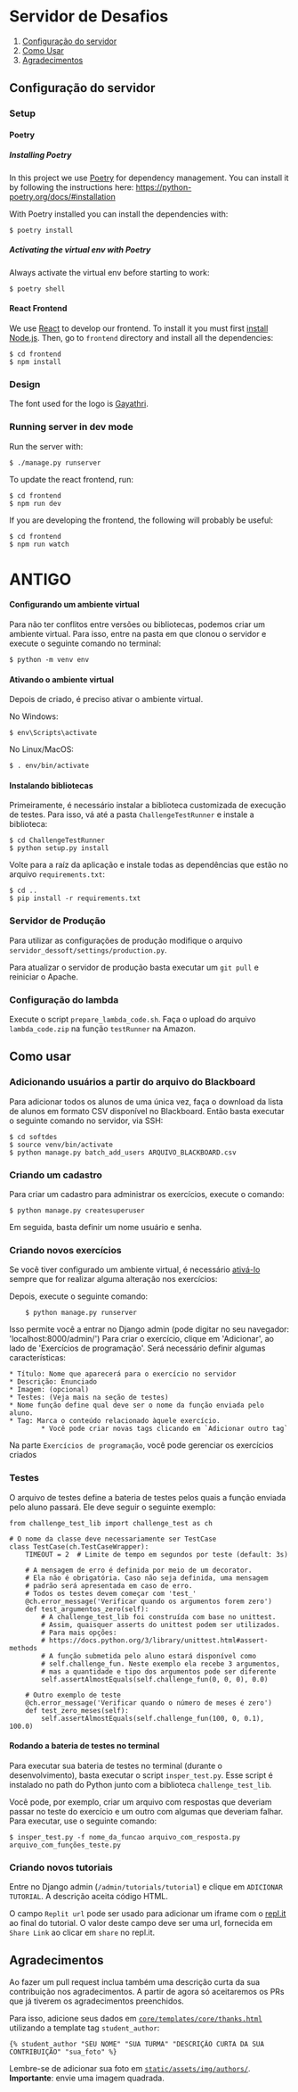 # Servidor de Desafios

1. [Configuração do servidor](#configuração-do-servidor)
2. [Como Usar](#como-usar)
3. [Agradecimentos](#agradecimentos)

## Configuração do servidor

### Setup

#### Poetry

##### Installing Poetry

In this project we use [Poetry](https://python-poetry.org/) for dependency management. You can install it by following the instructions here: https://python-poetry.org/docs/#installation

With Poetry installed you can install the dependencies with:

    $ poetry install

##### Activating the virtual env with Poetry

Always activate the virtual env before starting to work:

    $ poetry shell

#### React Frontend

We use [React](https://reactjs.org/) to develop our frontend. To install it you must first [install Node.js](https://nodejs.org/en/download/package-manager/). Then, go to `frontend` directory and install all the dependencies:

    $ cd frontend
    $ npm install

### Design

The font used for the logo is [Gayathri](https://fonts.google.com/specimen/Gayathri?preview.text=python%20gym&preview.text_type=custom).

### Running server in dev mode

Run the server with:

    $ ./manage.py runserver

To update the react frontend, run:

    $ cd frontend
    $ npm run dev

If you are developing the frontend, the following will probably be useful:

    $ cd frontend
    $ npm run watch



# ANTIGO

#### Configurando um ambiente virtual

Para não ter conflitos entre versões ou bibliotecas, podemos criar um ambiente virtual. Para isso, entre na pasta em que clonou o servidor e execute o seguinte comando no terminal:

    $ python -m venv env

#### Ativando o ambiente virtual

Depois de criado, é preciso ativar o ambiente virtual.

No Windows:

    $ env\Scripts\activate

No Linux/MacOS:

    $ . env/bin/activate

#### Instalando bibliotecas

Primeiramente, é necessário instalar a biblioteca customizada de execução de testes.
Para isso, vá até a pasta `ChallengeTestRunner` e instale a biblioteca:

    $ cd ChallengeTestRunner
    $ python setup.py install

Volte para a raíz da aplicação e instale todas as dependências que estão no arquivo `requirements.txt`:

    $ cd ..
    $ pip install -r requirements.txt

### Servidor de Produção

Para utilizar as configurações de produção modifique o arquivo `servidor_dessoft/settings/production.py`.

Para atualizar o servidor de produção basta executar um `git pull` e reiniciar o
Apache.

### Configuração do lambda

Execute o script `prepare_lambda_code.sh`. Faça o upload do arquivo
`lambda_code.zip` na função `testRunner` na Amazon.

## Como usar

### Adicionando usuários a partir do arquivo do Blackboard

Para adicionar todos os alunos de uma única vez, faça o download da lista de
alunos em formato CSV disponível no Blackboard. Então basta executar o seguinte
comando no servidor, via SSH:

    $ cd softdes
    $ source venv/bin/activate
    $ python manage.py batch_add_users ARQUIVO_BLACKBOARD.csv

### Criando um cadastro
Para criar um cadastro para administrar os exercícios, execute o comando:

    $ python manage.py createsuperuser

 Em seguida, basta definir um nome usuário e senha.

### Criando novos exercícios

Se você tiver configurado um ambiente virtual, é necessário [ativá-lo](#ativando-o-ambiente-virtual) sempre que for realizar alguma alteração nos exercícios:

Depois, execute o seguinte comando:

        $ python manage.py runserver

Isso permite você a entrar no Django admin (pode digitar no seu navegador: 'localhost:8000/admin/')
Para criar o exercício, clique em 'Adicionar', ao lado de 'Exercícios de programação'. Será necessário definir algumas características:


    * Título: Nome que aparecerá para o exercício no servidor
    * Descrição: Enunciado
    * Imagem: (opcional)
    * Testes: (Veja mais na seção de testes)
    * Nome função define qual deve ser o nome da função enviada pelo aluno.
    * Tag: Marca o conteúdo relacionado àquele exercício.
            * Você pode criar novas tags clicando em `Adicionar outro tag`

Na parte `Exercícios de programação`, você pode gerenciar os exercícios criados

### Testes

O arquivo de testes define a bateria de testes pelos quais a função enviada pelo
aluno passará. Ele deve seguir o seguinte exemplo:

    from challenge_test_lib import challenge_test as ch

    # O nome da classe deve necessariamente ser TestCase
    class TestCase(ch.TestCaseWrapper):
        TIMEOUT = 2  # Limite de tempo em segundos por teste (default: 3s)

        # A mensagem de erro é definida por meio de um decorator.
        # Ela não é obrigatória. Caso não seja definida, uma mensagem
        # padrão será apresentada em caso de erro.
        # Todos os testes devem começar com 'test_'
        @ch.error_message('Verificar quando os argumentos forem zero')
        def test_argumentos_zero(self):
            # A challenge_test_lib foi construída com base no unittest.
            # Assim, quaisquer asserts do unittest podem ser utilizados.
            # Para mais opções:
            # https://docs.python.org/3/library/unittest.html#assert-methods
            # A função submetida pelo aluno estará disponível como
            # self.challenge_fun. Neste exemplo ela recebe 3 argumentos,
            # mas a quantidade e tipo dos argumentos pode ser diferente
            self.assertAlmostEquals(self.challenge_fun(0, 0, 0), 0.0)

        # Outro exemplo de teste
        @ch.error_message('Verificar quando o número de meses é zero')
        def test_zero_meses(self):
            self.assertAlmostEquals(self.challenge_fun(100, 0, 0.1), 100.0)

#### Rodando a bateria de testes no terminal

Para executar sua bateria de testes no terminal (durante o desenvolvimento),
basta executar o script `insper_test.py`. Esse script é instalado no path do
Python junto com a biblioteca `challenge_test_lib`.

Você pode, por exemplo, criar um arquivo com respostas que deveriam passar no teste do exercício e um outro com algumas que deveriam falhar. Para executar, use o seguinte comando:

    $ insper_test.py -f nome_da_funcao arquivo_com_resposta.py arquivo_com_funções_teste.py

### Criando novos tutoriais

Entre no Django admin (`/admin/tutorials/tutorial`) e clique
em `ADICIONAR TUTORIAL`. A descrição aceita código HTML.

O campo `Replit url` pode ser usado para adicionar um iframe com
o [repl.it](https://repl.it) ao final do tutorial. O valor deste campo
deve ser uma url, fornecida em `Share Link` ao clicar em `share` no repl.it.

## Agradecimentos

Ao fazer um pull request inclua também uma descrição curta da sua contribuição nos agradecimentos. A partir de agora só aceitaremos os PRs que já tiverem os agradecimentos preenchidos.

Para isso, adicione seus dados em [`core/templates/core/thanks.html`](core/templates/core/thanks.html) utilizando a template tag `student_author`:

    {% student_author "SEU NOME" "SUA TURMA" "DESCRIÇÃO CURTA DA SUA CONTRIBUIÇÃO" "sua_foto" %}

Lembre-se de adicionar sua foto em [`static/assets/img/authors/`](static/assets/img/authors/). **Importante**: envie uma imagem quadrada.

